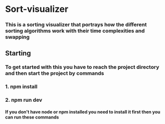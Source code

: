 # Sort-visualizer
### This is a sorting visualizer that portrays how the different sorting algorithms work with their time complexities and swapping

## Starting
### To get started with this you have to reach the project directory and then start the project by commands 
### 1. npm install
### 2. npm run dev
#### If you don't have node or npm installed you need to install it first then you can run these commands
